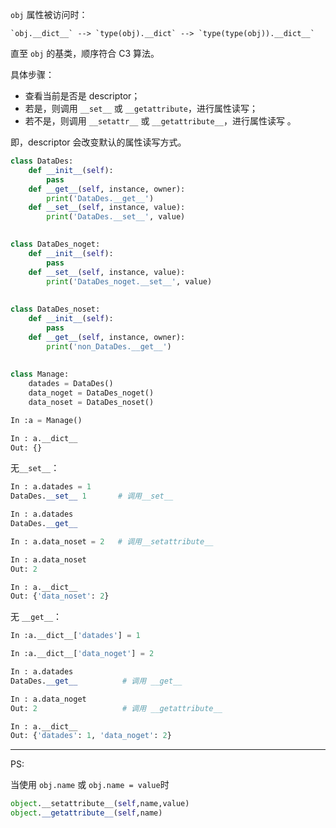 `obj` 属性被访问时：

    `obj.__dict__` --> `type(obj).__dict` --> `type(type(obj)).__dict__`

直至 `obj` 的基类，顺序符合 C3 算法。

具体步骤：

* 查看当前是否是 descriptor；
* 若是，则调用 `__set__` 或 `__getattribute`，进行属性读写；
* 若不是，则调用 `__setattr__` 或  `__getattribute__`，进行属性读写 。

即，descriptor 会改变默认的属性读写方式。

```python
class DataDes:
    def __init__(self):
        pass
    def __get__(self, instance, owner):
        print('DataDes.__get__')
    def __set__(self, instance, value):
        print('DataDes.__set__', value)
 

class DataDes_noget:
    def __init__(self):
        pass
    def __set__(self, instance, value):
        print('DataDes_noget.__set__', value)
       
    
class DataDes_noset:
    def __init__(self):
        pass
    def __get__(self, instance, owner):
        print('non_DataDes.__get__')
        
        
class Manage:
    datades = DataDes()
    data_noget = DataDes_noget()
    data_noset = DataDes_noset()
```

```python
In :a = Manage()

In : a.__dict__
Out: {}
```
无`__set__`：

```python
In : a.datades = 1
DataDes.__set__ 1       # 调用__set__

In : a.datades
DataDes.__get__

In : a.data_noset = 2   # 调用__setattribute__

In : a.data_noset
Out: 2

In : a.__dict__
Out: {'data_noset': 2}
```
无 `__get__`：

```python
In :a.__dict__['datades'] = 1

In :a.__dict__['data_noget'] = 2
```

```python
In : a.datades
DataDes.__get__          # 调用 __get__

In : a.data_noget
Out: 2                   # 调用 __getattribute__

In : a.__dict__
Out: {'datades': 1, 'data_noget': 2}
```

***

PS:

当使用 `obj.name` 或 `obj.name = value`时

```python
object.__setattribute__(self,name,value)
object.__getattribute__(self,name)
```

